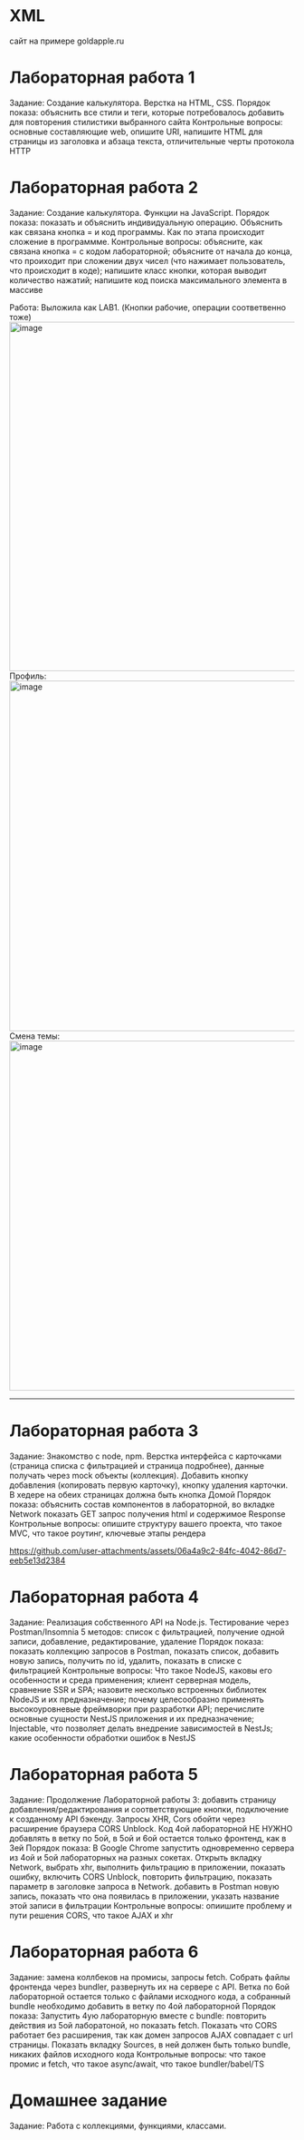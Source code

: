 # XML
сайт на примере goldapple.ru


# Лабораторная работа 1 #
Задание: Создание калькулятора. Верстка на HTML, CSS.
Порядок показа: объяснить все стили и теги, которые потребовалось добавить для повторения стилистики выбранного сайта
Контрольные вопросы: основные составляющие web, опишите URI, напишите HTML для страницы из заголовка и абзаца текста, отличительные черты протокола HTTP


# Лабораторная работа 2 #
Задание: Создание калькулятора. Функции на JavaScript.
Порядок показа: показать и объяснить индивидуальную операцию. Объяснить как связана кнопка = и код программы. Как по этапа происходит сложение в программме.
Контрольные вопросы: объясните, как связана кнопка = с кодом лабораторной; объясните от начала до конца, что проиходит при сложении двух чисел (что нажимает пользователь, что происходит в коде); напишите класс кнопки, которая выводит количество нажатий; напишите код поиска максимального элемента в массиве

Работа: Выложила как LAB1. (Кнопки рабочие, операции соответвенно тоже)
<img width="974" height="616" alt="image" src="https://github.com/user-attachments/assets/fbcfebf0-aa37-4a9a-aed8-32806538e2bf" />
Профиль:
<img width="974" height="618" alt="image" src="https://github.com/user-attachments/assets/66dedb53-dd33-40b0-9c1d-fde56d829395" />
Смена темы:
<img width="974" height="617" alt="image" src="https://github.com/user-attachments/assets/0765df13-decf-4d56-a8cc-9684fca17b60" />

---

# Лабораторная работа 3 #
Задание: Знакомство с node, npm. Верстка интерфейса с карточками (страница списка с фильтрацией и страница подробнее), данные получать через mock объекты (коллекция). Добавить кнопку добавления (копировать первую карточку), кнопку удаления карточки. В хедере на обеих страницах должна быть кнопка Домой
Порядок показа: объяснить состав компонентов в лабораторной, во вкладке Network показать GET запрос получения html и содержимое Response
Контрольные вопросы: опишите структуру вашего проекта, что такое MVC, что такое роутинг, ключевые этапы рендера

https://github.com/user-attachments/assets/06a4a9c2-84fc-4042-86d7-eeb5e13d2384


# Лабораторная работа 4 #
Задание: Реализация собственного API на Node.js. Тестирование через Postman/Insomnia 5 методов: список с фильтрацией, получение одной записи, добавление, редактирование, удаление
Порядок показа: показать коллекцию запросов в Postman, показать список, добавить новую запись, получить по id, удалить, показать в списке с фильтрацией
Контрольные вопросы: Что такое NodeJS, каковы его особенности и среда применения; клиент серверная модель, сравнение SSR и SPA; назовите несколько встроенных библиотек NodeJS и их предназначение; почему целесообразно применять высокоуровневые фреймворки при разработки API; перечислите основные сущности NestJS приложения и их предназначение; Injectable, что позволяет делать внедрение зависимостей в NestJs; какие особенности обработки ошибок в NestJS


# Лабораторная работа 5 # 
Задание: Продолжение Лабораторной работы 3: добавить страницу добавления/редактирования и соответствующие кнопки, подключение к созданному API бэкенду. Запросы XHR, Cors обойти через расширение браузера CORS Unblock. Код 4ой лабораторной НЕ НУЖНО добавлять в ветку по 5ой, в 5ой и 6ой остается только фронтенд, как в 3ей
Порядок показа: В Google Chrome запустить одновременно сервера из 4ой и 5ой лабораторных на разных сокетах. Открыть вкладку Network, выбрать xhr, выполнить фильтрацию в приложении, показать ошибку, включить CORS Unblock, повторить фильтрацию, показать параметр в заголовке запроса в Network. добавить в Postman новую запись, показать что она появилась в приложении, указать название этой записи в фильтрации
Контрольные вопросы: опиишите проблему и пути решения CORS, что такое AJAX и xhr


# Лабораторная работа 6 #
Задание: замена коллбеков на промисы, запросы fetch. Собрать файлы фронтенда через bundler, развернуть их на сервере c API. Ветка по 6ой лабораторной остается только с файлами исходного кода, а собранный bundle необходимо добавить в ветку по 4ой лабораторной
Порядок показа: Запустить 4ую лабораторную вместе с bundle: повторить действия из 5ой лаборатоной, но показать fetch. Показать что CORS работает без расширения, так как домен запросов AJAX совпадает с url страницы. Показать вкладку Sources, в ней должен быть только bundle, никаких файлов исходного кода
Контрольные вопросы: что такое промис и fetch, что такое async/await, что такое bundler/babel/TS


# Домашнее задание # 
Задание: Работа с коллекциями, функциями, классами.
